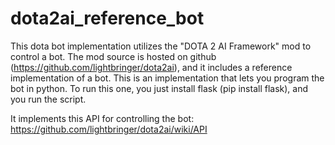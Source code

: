 # dota2ai_reference_bot
                                                                             
 This dota bot implementation utilizes the "DOTA 2 AI Framework" mod to control
a bot.  The mod source is hosted on github (https://github.com/lightbringer/dota2ai),
and it includes a reference implementation of a bot.  This is an implementation
that lets you program the bot in python.  To run this one, you just install 
flask (pip install flask), and you run the script.


It implements this API for controlling the bot:
https://github.com/lightbringer/dota2ai/wiki/API
